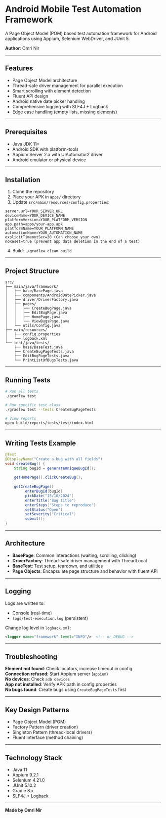 # Android Mobile Test Automation Framework

A Page Object Model (POM) based test automation framework for Android applications using Appium, Selenium WebDriver, and JUnit 5.

**Author**: Omri Nir

---

## Features

- Page Object Model architecture
- Thread-safe driver management for parallel execution
- Smart scrolling with element detection
- Fluent API design
- Android native date picker handling
- Comprehensive logging with SLF4J + Logback
- Edge case handling (empty lists, missing elements)

---

## Prerequisites

- Java JDK 11+
- Android SDK with platform-tools
- Appium Server 2.x with UiAutomator2 driver
- Android emulator or physical device

---

## Installation

1. Clone the repository
2. Place your APK in `apps/` directory
3. Update `src/main/resources/config.properties`:
```properties
server.url=YOUR_SERVER_URL
deviceName=YOUR_DEVICE_NAME
platformVersion=YOUR_PLATFORM_VERSION
app.path=apps/your-app.apk
platformName=YOUR_PLATFORM_NAME
automationName=YOUR_AUTOMATION_NAME
explicitTimeoutSec=20 (Can choose your own)
noReset=true (prevent app data deletion in the end of a test)
```

4. Build: `./gradlew clean build`

---

## Project Structure
```
src/
├── main/java/framework/
│   ├── base/BasePage.java
│   ├── components/AndroidDatePicker.java
│   ├── driver/DriverFactory.java
│   ├── pages/
│   │   ├── CreateBugPage.java
│   │   ├── EditBugPage.java
│   │   ├── HomePage.java
│   │   └── ViewBugsPage.java
│   └── utils/Config.java
├── main/resources/
│   ├── config.properties
│   └── logback.xml
└── test/java/tests/
    ├── base/BaseTest.java
    ├── CreateBugPageTests.java
    ├── EditBugPageTests.java
    └── PrintListOfBugsTests.java
```

---

## Running Tests
```bash
# Run all tests
./gradlew test

# Run specific test class
./gradlew test --tests CreateBugPageTests

# View reports
open build/reports/tests/test/index.html
```

---

## Writing Tests Example
```java
@Test
@DisplayName("Create a bug with all fields")
void createBug() {
    String bugId = generateUniqueBugId();
    
    getHomePage().clickCreateBug();
    
    getCreateBugPage()
        .enterBugId(bugId)
        .pickDate("15/10/2024")
        .enterTitle("Bug title")
        .enterSteps("Steps to reproduce")
        .setStatus("Open")
        .setSeverity("Critical")
        .submit();
}
```

---

## Architecture

- **BasePage**: Common interactions (waiting, scrolling, clicking)
- **DriverFactory**: Thread-safe driver management with ThreadLocal
- **BaseTest**: Test setup, teardown, and utilities
- **Page Objects**: Encapsulate page structure and behavior with fluent API

---

## Logging

Logs are written to:
- Console (real-time)
- `logs/test-execution.log` (persistent)

Change log level in `logback.xml`:
```xml
<logger name="framework" level="INFO"/>  <!-- or DEBUG -->
```

---

## Troubleshooting

**Element not found**: Check locators, increase timeout in config  
**Connection refused**: Start Appium server (`appium`)  
**No devices**: Check `adb devices`  
**App not installed**: Verify APK path in config.properties  
**No bugs found**: Create bugs using `CreateBugPageTests` first

---

## Key Design Patterns

- Page Object Model (POM)
- Factory Pattern (driver creation)
- Singleton Pattern (thread-local drivers)
- Fluent Interface (method chaining)

---

## Technology Stack

- Java 11
- Appium 9.2.1
- Selenium 4.21.0
- JUnit 5.10.2
- Gradle 8.x
- SLF4J + Logback

---

**Made by Omri Nir**